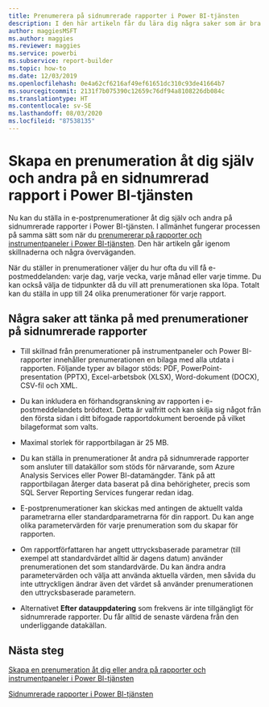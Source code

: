 ```yaml
---
title: Prenumerera på sidnumrerade rapporter i Power BI-tjänsten
description: I den här artikeln får du lära dig några saker som är bra att tänka på när du ska prenumerera på sidnumrerade rapporter i Power BI-tjänsten.
author: maggiesMSFT
ms.author: maggies
ms.reviewer: maggies
ms.service: powerbi
ms.subservice: report-builder
ms.topic: how-to
ms.date: 12/03/2019
ms.openlocfilehash: 0e4a62cf6216af49ef61651dc310c93de41664b7
ms.sourcegitcommit: 2131f7b075390c12659c76df94a8108226db084c
ms.translationtype: HT
ms.contentlocale: sv-SE
ms.lasthandoff: 08/03/2020
ms.locfileid: "87538135"
---
```

# <a name="subscribe-yourself-and-others-to-paginated-reports-in-the-power-bi-service"></a>Skapa en prenumeration åt dig själv och andra på en sidnumrerad rapport i Power BI-tjänsten 

Nu kan du ställa in e-postprenumerationer åt dig själv och andra på sidnumrerade rapporter i Power BI-tjänsten. I allmänhet fungerar processen på samma sätt som när du [prenumererar på rapporter och instrumentpaneler i Power BI-tjänsten](end-user-subscribe.md). Den här artikeln går igenom skillnaderna och några överväganden. 

När du ställer in prenumerationer väljer du hur ofta du vill få e-postmeddelanden: varje dag, varje vecka, varje månad eller varje timme. Du kan också välja de tidpunkter då du vill att prenumerationen ska löpa. Totalt kan du ställa in upp till 24 olika prenumerationer för varje rapport. 

## <a name="considerations-for-paginated-report-subscriptions"></a>Några saker att tänka på med prenumerationer på sidnumrerade rapporter 

- Till skillnad från prenumerationer på instrumentpaneler och Power BI-rapporter innehåller prenumerationen en bilaga med alla utdata i rapporten.  Följande typer av bilagor stöds: PDF, PowerPoint-presentation (PPTX), Excel-arbetsbok (XLSX), Word-dokument (DOCX), CSV-fil och XML.

- Du kan inkludera en förhandsgranskning av rapporten i e-postmeddelandets brödtext.  Detta är valfritt och kan skilja sig något från den första sidan i ditt bifogade rapportdokument beroende på vilket bilageformat som valts. 

- Maximal storlek för rapportbilagan är 25 MB. 

- Du kan ställa in prenumerationer åt andra på sidnumrerade rapporter som ansluter till datakällor som stöds för närvarande, som Azure Analysis Services eller Power BI-datamängder. Tänk på att rapportbilagan återger data baserat på dina behörigheter, precis som SQL Server Reporting Services fungerar redan idag. 

- E-postprenumerationer kan skickas med antingen de aktuellt valda parametrarna eller standardparametrarna för din rapport.  Du kan ange olika parametervärden för varje prenumeration som du skapar för rapporten. 

- Om rapportförfattaren har angett uttrycksbaserade parametrar (till exempel att standardvärdet alltid är dagens datum) använder prenumerationen det som standardvärde. Du kan ändra andra parametervärden och välja att använda aktuella värden, men såvida du inte uttryckligen ändrar även det värdet så använder prenumerationen den uttrycksbaserade parametern.

- Alternativet **Efter datauppdatering** som frekvens är inte tillgängligt för sidnumrerade rapporter. Du får alltid de senaste värdena från den underliggande datakällan. 

## <a name="next-steps"></a>Nästa steg

[Skapa en prenumeration åt dig eller andra på rapporter och instrumentpaneler i Power BI-tjänsten](../collaborate-share/service-report-subscribe.md)

[Sidnumrerade rapporter i Power BI-tjänsten](end-user-paginated-report.md)
